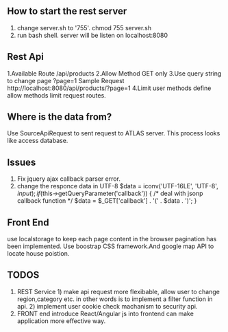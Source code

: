 ## How to start the rest server
  1. change server.sh to '755'. chmod 755 server.sh
  2. run bash shell. server will be listen on localhost:8080
  
## Rest Api
  1.Available Route
    /api/products
  2.Allow Method
    GET only
  3.Use query string to change page
    ?page=1
  Sample Request
  http://localhost:8080/api/products/?page=1
  4.Limit user methods
    define allow methods
    limit request routes.
    
## Where is the data from?
  Use SourceApiRequest to sent request to ATLAS server. 
  This process looks like access database.
  
## Issues
  1. Fix jquery ajax callback parser error.
  2. change the responce data in UTF-8
  $data = iconv('UTF-16LE', 'UTF-8', $input);
    if($this->getQueryParameter('callback')) {
        /* deal with jsonp callback function */
        $data = $_GET['callback'] . '(' . $data . ')';
    }

## Front End
  use localstorage to keep each page content in the browser
  pagination has been implemented.
  Use boostrap CSS framework.And google map API to locate house poistion.

## TODOS
  1. REST Service
    1) make api request more flexibable, allow user to change region,category etc.
       in other words is to implement a filter function in api.
    2) implement user cookie check machanism to security api.
  2. FRONT end
    introduce React/Angular js into frontend can make application more effective way.
